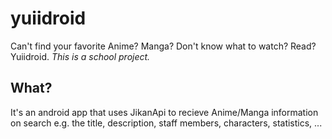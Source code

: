 # yuiidroid
Can't find your favorite Anime? Manga? Don't know what to watch? Read? Yuiidroid. *This is a school project.*

## What?
It's an android app that uses JikanApi to recieve Anime/Manga information on search e.g. the title, description, staff members, characters, statistics, ...
